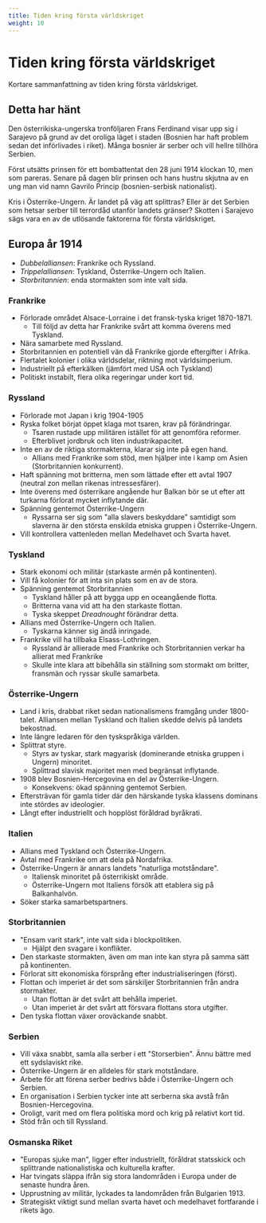 ```yaml
---
title: Tiden kring första världskriget
weight: 10
---
```


# Tiden kring första världskriget

Kortare sammanfattning av tiden kring första världskriget.

## Detta har hänt

Den österrikiska-ungerska tronföljaren Frans Ferdinand visar upp sig i Sarajevo på grund av det oroliga läget i staden (Bosnien har haft problem sedan det införlivades i riket). Många bosnier är serber och vill hellre tillhöra Serbien.

Först utsätts prinsen för ett bombattentat den 28 juni 1914 klockan 10, men som pareras. Senare på dagen blir prinsen och hans hustru skjutna av en ung man vid namn Gavrilo Princip (bosnien-serbisk nationalist).

Kris i Österrike-Ungern. Är landet på väg att splittras? Eller är det Serbien som hetsar serber till terrordåd utanför landets gränser? Skotten i Sarajevo sägs vara en av de utlösande faktorerna för första världskriget.

## Europa år 1914

- *Dubbelalliansen*: Frankrike och Ryssland.
- *Trippelalliansen*: Tyskland, Österrike-Ungern och Italien.
- *Storbritannien*: enda stormakten som inte valt sida.

### Frankrike

- Förlorade området Alsace-Lorraine i det fransk-tyska kriget 1870-1871.
  - Till följd av detta har Frankrike svårt att komma överens med Tyskland.
- Nära samarbete med Ryssland.
- Storbritannien en potentiell vän då Frankrike gjorde eftergifter i Afrika.
- Flertalet kolonier i olika världsdelar, riktning mot världsimperium.
- Industriellt på efterkälken (jämfört med USA och Tyskland)
- Politiskt instabilt, flera olika regeringar under kort tid.

### Ryssland

- Förlorade mot Japan i krig 1904-1905
- Ryska folket börjat öppet klaga mot tsaren, krav på förändringar.
  - Tsaren rustade upp militären istället för att genomföra reformer.
  - Efterblivet jordbruk och liten industrikapacitet.
- Inte en av de riktiga stormakterna, klarar sig inte på egen hand.
  - Allians med Frankrike som stöd, men hjälper inte i kamp om Asien (Storbritannien konkurrent).
- Haft spänning mot britterna, men som lättade efter ett avtal 1907 (neutral zon mellan rikenas intressesfärer).
- Inte överens med österrikare angående hur Balkan bör se ut efter att turkarna förlorat mycket inflytande där.
- Spänning gentemot Österrike-Ungern
  - Ryssarna ser sig som "alla slavers beskyddare" samtidigt som slaverna är den största enskilda etniska gruppen i Österrike-Ungern.
- Vill kontrollera vattenleden mellan Medelhavet och Svarta havet.

### Tyskland

- Stark ekonomi och militär (starkaste armén på kontinenten).
- Vill få kolonier för att inta sin plats som en av de stora.
- Spänning gentemot Storbritannien
  - Tyskland håller på att bygga upp en oceangående flotta.
  - Britterna vana vid att ha den starkaste flottan.
  - Tyska skeppet *Dreadnought* förändrar detta.
- Allians med Österrike-Ungern och Italien.
  - Tyskarna känner sig ändå inringade.
- Frankrike vill ha tillbaka Elsass-Lothringen.
  - Ryssland är allierade med Frankrike och Storbritannien verkar ha allierat med Frankrike
  - Skulle inte klara att bibehålla sin ställning som stormakt om britter, fransmän och ryssar skulle samarbeta.

### Österrike-Ungern

- Land i kris, drabbat riket sedan nationalismens framgång under 1800-talet. Alliansen mellan Tyskland och Italien skedde delvis på landets bekostnad.
- Inte längre ledaren för den tyskspråkiga världen.
- Splittrat styre.
  - Styrs av tyskar, stark magyarisk (dominerande etniska gruppen i Ungern) minoritet.
  - Splittrad slavisk majoritet men med begränsat inflytande.
- 1908 blev Bosnien-Hercegovina en del av Österrike-Ungern.
  - Konsekvens: ökad spänning gentemot Serbien.
- Eftersträvan för gamla tider där den härskande tyska klassens dominans inte stördes av ideologier.
- Långt efter industriellt och hopplöst föråldrad byråkrati.

### Italien

- Allians med Tyskland och Österrike-Ungern.
- Avtal med Frankrike om att dela på Nordafrika.
- Österrike-Ungern är annars landets "naturliga motståndare".
  - Italiensk minoritet på österrikiskt område.
  - Österrike-Ungern mot Italiens försök att etablera sig på Balkanhalvön.
- Söker starka samarbetspartners.

### Storbritannien

- "Ensam varit stark", inte valt sida i blockpolitiken.
  - Hjälpt den svagare i konflikter.
- Den starkaste stormakten, även om man inte kan styra på samma sätt på kontinenten.
- Förlorat sitt ekonomiska försprång efter industrialiseringen (först).
- Flottan och imperiet är det som särskiljer Storbritannien från andra stormakter.
  - Utan flottan är det svårt att behålla imperiet.
  - Utan imperiet är det svårt att försvara flottans stora utgifter.
- Den tyska flottan växer oroväckande snabbt.

### Serbien

- Vill växa snabbt, samla alla serber i ett "Storserbien". Ännu bättre med ett sydslaviskt rike.
- Österrike-Ungern är en alldeles för stark motståndare.
- Arbete för att förena serber bedrivs både i Österrike-Ungern och Serbien.
- En organisation i Serbien tycker inte att serberna ska avstå från Bosnien-Hercegovina.
- Oroligt, varit med om flera politiska mord och krig på relativt kort tid.
- Stöd från och till Ryssland.

### Osmanska Riket

- "Europas sjuke man", ligger efter industriellt, föråldrat statsskick och splittrande nationalistiska och kulturella krafter.
- Har tvingats släppa ifrån sig stora landområden i Europa under de senaste hundra åren.
- Upprustning av militär, lyckades ta landområden från Bulgarien 1913.
- Strategiskt viktigt sund mellan svarta havet och medelhavet fortfarande i rikets ägo.
